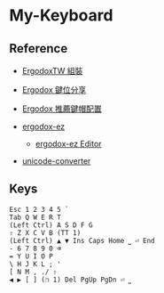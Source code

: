 # My-Keyboard

## Reference

- [ErgodoxTW 組裝](https://www.ergokb.tw/products/ergodoxTW/)
- [Ergodox 鍵位分享](https://www.ergokb.tw/blogs/my_keymap_share.html)
- [Ergodox 推薦鍵帽配置](https://www.facebook.com/notes/%E9%8D%B5%E4%BA%BA%E8%B0%B7/ergodox-%E6%8E%A8%E8%96%A6%E9%8D%B5%E5%B8%BD%E9%85%8D%E7%BD%AE/1152691331591681/)
- [ergodox-ez](https://ergodox-ez.com/)
  - [ergodox-ez Editor](https://configure.ergodox-ez.com/ergodox-ez/layouts/default/latest/0)

- [unicode-converter](https://www.branah.com/unicode-converter)

## Keys

```text
Esc 1 2 3 4 5 `
Tab Q W E R T
(Left Ctrl) A S D F G
⇧ Z X C V B (TT 1)
(Left Ctrl) ▲ ▼ Ins Caps Home ⎵ ⏎ End
- 6 7 8 9 0 ⌫
= Y U I O P
\ H J K L ; '
[ N M , ./ ⇧
◀ ▶ [ ] (❐ 1) Del PgUp PgDn ⏎ ⎵
```
